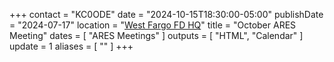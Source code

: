 +++
contact = "KC0ODE"
date = "2024-10-15T18:30:00-05:00"
publishDate = "2024-07-17"
location = "[West Fargo FD HQ](/places/west-fargo-fire-department-headquarters/)"
title = "October ARES Meeting"
dates = [ "ARES Meetings" ]
outputs = [ "HTML", "Calendar" ]
update = 1
aliases = [ "" ]
+++
